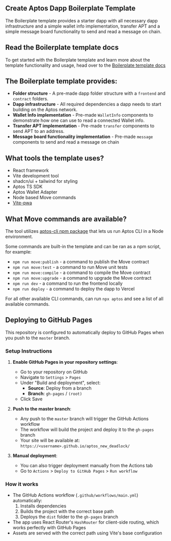 ## Create Aptos Dapp Boilerplate Template

The Boilerplate template provides a starter dapp with all necessary dapp infrastructure and a simple wallet info implementation, transfer APT and a simple message board functionality to send and read a message on chain.

## Read the Boilerplate template docs

To get started with the Boilerplate template and learn more about the template functionality and usage, head over to the [Boilerplate template docs](https://learn.aptoslabs.com/en/dapp-templates/boilerplate-template)

## The Boilerplate template provides:

- **Folder structure** - A pre-made dapp folder structure with a `frontend` and `contract` folders.
- **Dapp infrastructure** - All required dependencies a dapp needs to start building on the Aptos network.
- **Wallet Info implementation** - Pre-made `WalletInfo` components to demonstrate how one can use to read a connected Wallet info.
- **Transfer APT implementation** - Pre-made `transfer` components to send APT to an address.
- **Message board functionality implementation** - Pre-made `message` components to send and read a message on chain

## What tools the template uses?

- React framework
- Vite development tool
- shadcn/ui + tailwind for styling
- Aptos TS SDK
- Aptos Wallet Adapter
- Node based Move commands
- [Vite-pwa](https://vite-pwa-org.netlify.app/)

## What Move commands are available?

The tool utilizes [aptos-cli npm package](https://github.com/aptos-labs/aptos-cli) that lets us run Aptos CLI in a Node environment.

Some commands are built-in the template and can be ran as a npm script, for example:

- `npm run move:publish` - a command to publish the Move contract
- `npm run move:test` - a command to run Move unit tests
- `npm run move:compile` - a command to compile the Move contract
- `npm run move:upgrade` - a command to upgrade the Move contract
- `npm run dev` - a command to run the frontend locally
- `npm run deploy` - a command to deploy the dapp to Vercel

For all other available CLI commands, can run `npx aptos` and see a list of all available commands.

## Deploying to GitHub Pages

This repository is configured to automatically deploy to GitHub Pages when you push to the `master` branch.

### Setup Instructions

1. **Enable GitHub Pages in your repository settings**:
   - Go to your repository on GitHub
   - Navigate to `Settings` > `Pages`
   - Under "Build and deployment", select:
     - **Source**: Deploy from a branch
     - **Branch**: `gh-pages` / `(root)`
   - Click Save

2. **Push to the master branch**:
   - Any push to the `master` branch will trigger the GitHub Actions workflow
   - The workflow will build the project and deploy it to the `gh-pages` branch
   - Your site will be available at: `https://<username>.github.io/aptos_new_deadlock/`

3. **Manual deployment**:
   - You can also trigger deployment manually from the Actions tab
   - Go to `Actions` > `Deploy to GitHub Pages` > `Run workflow`

### How it works

- The GitHub Actions workflow (`.github/workflows/main.yml`) automatically:
  1. Installs dependencies
  2. Builds the project with the correct base path
  3. Deploys the `dist` folder to the `gh-pages` branch
- The app uses React Router's `HashRouter` for client-side routing, which works perfectly with GitHub Pages
- Assets are served with the correct path using Vite's base configuration
